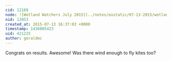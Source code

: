 ```yaml
---
cid: 12169
node: ![Wetland Watchers July 2015](../notes/eustatic/07-13-2015/wetlands-watchers-july-2015)
nid: 12053
created_at: 2015-07-13 16:37:03 +0000
timestamp: 1436805423
uid: 421225
author: geraldmc
---
```


Congrats on results. Awesome! Was there wind enough to fly kites too? 